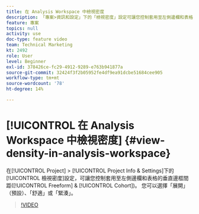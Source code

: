 ```yaml
---
title: 在 Analysis Workspace 中檢視密度
description: 「專案>資訊和設定」下的「檢視密度」設定可讓您控制套用至左側邊欄和表格（自由格式和同類群組）的垂直邊框間距。 您可以選擇「展開」（預設）、「舒適」或「緊湊」。
feature: 專案
topics: null
activity: use
doc-type: feature video
team: Technical Marketing
kt: 2492
role: User
level: Beginner
exl-id: 378426ce-fc29-4912-9289-e763b941877a
source-git-commit: 32424f3f2b05952fe4df9ea91dcbe51684cee905
workflow-type: tm+mt
source-wordcount: '78'
ht-degree: 14%

---
```


# [!UICONTROL 在 Analysis Workspace 中檢視密度] {#view-density-in-analysis-workspace}

在[!UICONTROL Project] > [!UICONTROL Project Info &amp; Settings]下的[!UICONTROL 檢視密度]設定，可讓您控制套用至左側邊欄和表格的垂直邊框間距([!UICONTROL Freeform] &amp; [!UICONTROL Cohort])。 您可以選擇「展開」（預設）、「舒適」或「緊湊」。

>[!VIDEO](https://video.tv.adobe.com/v/25963/?quality=12)
